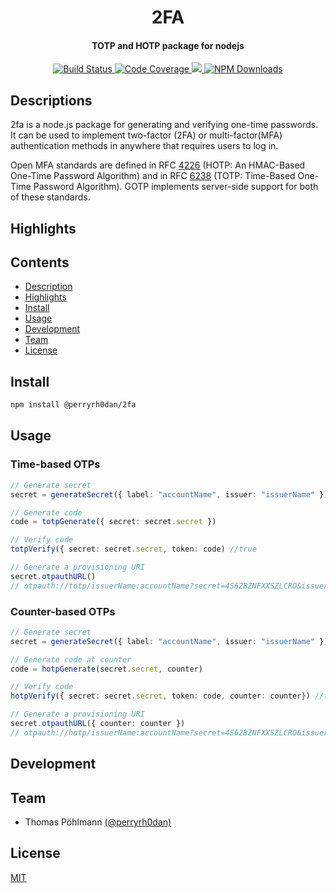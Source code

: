 <h1 align="center">
  2FA
</h1>

<h4 align="center">
  TOTP and HOTP package for nodejs
</h4>

<div align="center">
  <a href="https://travis-ci.org/perryrh0dan/2fa">
    <img alt="Build Status" src="https://travis-ci.org/perryrh0dan/2fa.svg?branch=master" />
  </a>
  <a href="https://codecov.io/gh/perryrh0dan/2fa">
    <img alt="Code Coverage" src="https://codecov.io/gh/perryrh0dan/2fa/branch/master/graph/badge.svg" />
  </a>
  <a href="https://codeclimate.com/github/perryrh0dan/2fa/maintainability">
    <img src="https://api.codeclimate.com/v1/badges/1597f83b289ebf3d68d3/maintainability" />
  </a>
  <a href="https://www.npmjs.com/package/@perryrh0dan/2fa">
    <img alt="NPM Downloads" src="https://img.shields.io/npm/dt/@perryrh0dan/2fa" />
  </a>
</div>

## Descriptions

2fa is a node.js package for generating and verifying one-time passwords. It can be used to implement two-factor (2FA) or multi-factor(MFA) authentication methods in anywhere that requires users to log in.

Open MFA standards are defined in RFC [4226]([https://tools.ietf.org/html/rfc4226) (HOTP: An HMAC-Based One-Time Password Algorithm) and in RFC [6238](https://tools.ietf.org/html/rfc6238) (TOTP: Time-Based One-Time Password Algorithm). GOTP implements server-side support for both of these standards.

## Highlights

## Contents

- [Description](#description)
- [Highlights](#highlights)
- [Install](#install)
- [Usage](#usage)
- [Development](#development)
- [Team](#team)
- [License](#license)

## Install

```bash
npm install @perryrh0dan/2fa
```

## Usage

### Time-based OTPs

```ts
// Generate secret
secret = generateSecret({ label: "accountName", issuer: "issuerName" })

// Generate code
code = totpGenerate({ secret: secret.secret })

// Verify code
totpVerify({ secret: secret.secret, token: code) //true

// Generate a provisioning URI
secret.otpauthURL()
// otpauth://totp/issuerName:accountName?secret=4S62BZNFXXSZLCRO&issuer=issuerName
```

### Counter-based OTPs

```ts
// Generate secret
secret = generateSecret({ label: "accountName", issuer: "issuerName" })

// Generate code at counter
code = hotpGenerate(secret.secret, counter)

// Verify code
hotpVerify({ secret: secret.secret, token: code, counter: counter}) //true

// Generate a provisioning URI
secret.otpauthURL({ counter: counter })
// otpauth://hotp/issuerName:accountName?secret=4S62BZNFXXSZLCRO&issuer=issuerName&counter=counter
```

## Development

## Team

- Thomas Pöhlmann [(@perryrh0dan)](https://github.com/perryrh0dan)

## License

[MIT](https://github.com/perryrh0dan/2fa/blob/master/license.md)
